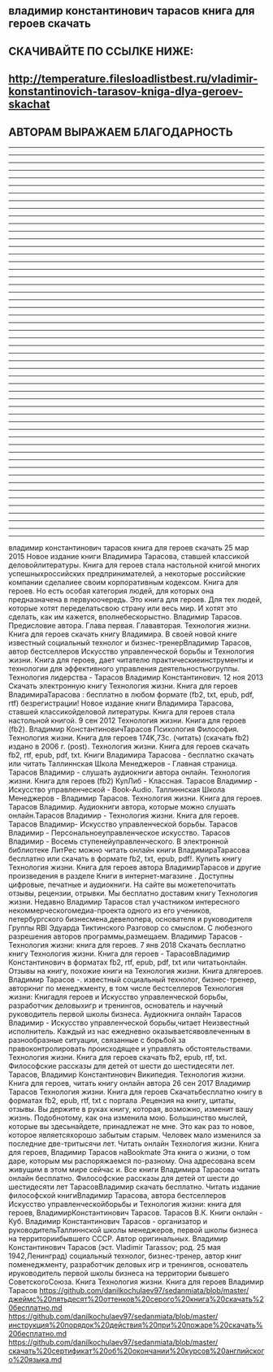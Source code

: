 владимир константинович тарасов книга для героев скачать
--------------------------------------------------
СКАЧИВАЙТЕ ПО ССЫЛКЕ НИЖЕ:
--------------------------------------------------
http://temperature.filesloadlistbest.ru/vladimir-konstantinovich-tarasov-kniga-dlya-geroev-skachat
--------------------------------------------------
АВТОРАМ ВЫРАЖАЕМ БЛАГОДАРНОСТЬ
--------------------------------------------------
--------------------------------------------------
--------------------------------------------------
--------------------------------------------------
--------------------------------------------------
--------------------------------------------------
--------------------------------------------------
--------------------------------------------------
--------------------------------------------------
--------------------------------------------------
--------------------------------------------------
--------------------------------------------------
--------------------------------------------------
--------------------------------------------------
--------------------------------------------------
--------------------------------------------------
--------------------------------------------------
--------------------------------------------------
--------------------------------------------------
--------------------------------------------------
--------------------------------------------------
--------------------------------------------------
--------------------------------------------------
--------------------------------------------------
--------------------------------------------------
--------------------------------------------------
--------------------------------------------------
--------------------------------------------------
--------------------------------------------------
--------------------------------------------------
--------------------------------------------------
--------------------------------------------------
--------------------------------------------------
--------------------------------------------------
--------------------------------------------------
--------------------------------------------------
--------------------------------------------------
--------------------------------------------------
--------------------------------------------------
--------------------------------------------------
--------------------------------------------------
--------------------------------------------------
--------------------------------------------------
--------------------------------------------------
--------------------------------------------------
--------------------------------------------------
--------------------------------------------------
--------------------------------------------------
--------------------------------------------------
--------------------------------------------------
--------------------------------------------------
--------------------------------------------------
--------------------------------------------------
владимир константинович тарасов книга для героев скачать 25 мар 2015  Новое издание книги Владимира Тарасова, ставшей классикой деловойлитературы. Книга для героев стала настольной книгой многих успешныхроссийских предпринимателей, а некоторые российские компании сделалиее своим корпоративным кодексом. Книга для героев. Но есть особая категория людей, для которых она предназначена в первуюочередь. Это книга для героев. Для тех людей, которые хотят переделатьсвою страну или весь мир. И хотят это сделать, как им кажется, вполнебескорыстно. Владимир Тарасов. Предисловие автора. Глава первая. Глававторая. Технология жизни. Книга для героев скачать книгу Владимира. В своей новой книге известный социальный технолог и бизнес-тренерВладимир Тарасов, автор бестселлеров Искусство управленческой борьбы и Технология жизни. Книга для героев, дает читателю практическиеинструменты и технологии для эффективного управления деятельностьюгруппы. Технология лидерства - Тарасов Владимир Константинович. 12 ноя 2013  Скачать электронную книгу Технология жизни. Книга для героев ВладимираТарасова : бесплатно в любом формате (fb2, txt, epub, pdf, rtf) безрегистрации! Новое издание книги Владимира Тарасова, ставшей классикойделовой литературы. Книга для героев стала настольной книгой. 9 сен 2012  Технология жизни. Книга для героев (fb2). Владимир КонстантиновичТарасов  Психология Философия. Технология жизни. Книга для героев 174K,73с. (читать) (скачать fb2) издано в 2006 г. (post). Технология жизни. Книга для героев скачать fb2, rtf, epub, pdf, txt. Книги Владимира Тарасова - бесплатно скачать или читать
Таллиннская Школа Менеджеров - Главная страница. Тарасов Владимир - слушать аудиокниги автора онлайн. Технология жизни. Книга для героев (fb2)  КулЛиб - Классная. Тарасов Владимир - Искусство управленческой  - Book-Audio. Таллиннская Школа Менеджеров - Владимир Тарасов. Технология жизни. Книга для героев. Тарасов Владимир. Аудиокниги автора, которые можно слушать онлайн.Тарасов Владимир - Технология жизни. Книга для героев. Тарасов Владимир- Искусство управленческой борьбы. Тарасов Владимир - Персональноеуправленческое искусство. Тарасов Владимир - Восемь ступенейуправленческого. В электронной библиотеке ЛитРес можно читать онлайн книги ВладимираТарасова бесплатно или скачать в формате fb2, txt, epub, pdf!. Купить книгу Технология жизни. Книга для героев автора ВладимирТарасов и другие произведения в разделе Книги в интернет-магазине . Доступны цифровые, печатные и аудиокниги. На сайте вы можетепочитать отзывы, рецензии, отрывки. Мы бесплатно доставим книгу Технология жизни.
Недавно Владимир Тарасов стал участником интересного некоммерческогомедиа-проекта одного из его учеников, петербургского бизнесмена,девелопера, основателя и руководителя Группы RBI Эдуарда Тиктинского Разговор со смыслом. С любезного разрешения авторов программы,размещаем. Владимир Тарасов - Технология жизни: книга для героев. 7 янв 2018  Скачать бесплатно книгу Технология жизни. Книга для героев - ТарасовВладимир Константинович в форматах fb2, rtf, epub, pdf, txt или читатьонлайн. Отзывы на книгу, похожие книги на Технология жизни. Книга длягероев. Владимир Тарасов -. известный социальный технолог, бизнес-тренер, авторкниг по менеджменту, в том числе бестселлеров Технология жизни: Книгадля героев и Искусство управленческой борьбы, разработчик деловыхигр и тренингов, основатель и научный руководитель первой школы бизнеса. Аудиокнига онлайн Тарасов Владимир - Искусство управленческой борьбы,читает Неизвестный исполнитель. Каждый из нас ежедневно оказываетсявовлеченным в разнообразные ситуации, связанные с борьбой за правоконтролировать происходящее и управлять обстоятельствами. Технология жизни. Книга для героев скачать fb2, epub, rtf, txt. Философские рассказы для детей от шести до шестидесяти лет. Тарасов, Владимир Константинович  Википедия. Технология жизни. Книга для героев, читать книгу онлайн автора
26 сен 2017  Владимир Тарасов Технология жизни. Книга для героев  Скачатьбесплатно книгу в форматах fb2, epub, rtf, txt с портала .Рецензия на книгу, цитаты, отзывы. Вы держите в руках книгу, которая, возможно, изменит вашу жизнь. Подобнотому, как она изменила мою. Большинство мыслей, которые вы здесьнайдете, принадлежат не мне. Это как раз то новое, которое являетсяхорошо забытым старым. Человек мало изменился за последние две-тритысячи лет. Читать онлайн Технология жизни. Книга для героев, Владимир Тарасов наBookmate  Эта книга о жизни, о том даре, которым мы распоряжаемся по-разному. Она адресована всем живущим в этом мире сейчас и. Все книги Владимира Тарасова читать онлайн бесплатно. Философские рассказы для детей от шести до шестидесяти лет ТарасовВладимир скачать бесплатно. Читать  издание философской книгиВладимир Тарасова, автора бестселлеров Искусство управленческойборьбы и Технология жизни: книга для героев,  ВладимирКонстантинович Тарасов. Тарасов В.К. Книги онлайн - Куб. Владимир Константинович Тарасов - организатор и руководительТаллиннской школы менеджеров, первой школы бизнеса на территориибывшего СССР. Автор оригинальных. Владимир Константинович Тарасов (эст. Vladimir Tarassov; род. 25 мая 1942,Ленинград)  социальный технолог, бизнес-тренер, автор книг поменеджменту, разработчик деловых игр и тренингов, основатель ируководитель первой школы бизнеса на территории бывшего СоветскогоСоюза. Книга Технология жизни. Книга для героев Владимир Тарасов
https://github.com/danilkochulaev97/sedanmiata/blob/master/джеймс%20пятьдесят%20оттенков%20серого%20книга%20скачать%20бесплатно.md
https://github.com/danilkochulaev97/sedanmiata/blob/master/инструкция%20порядок%20действия%20при%20пожаре%20скачать%20бесплатно.md
https://github.com/danilkochulaev97/sedanmiata/blob/master/скачать%20сертификат%20об%20окончании%20курсов%20английского%20языка.md